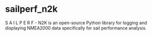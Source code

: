 # sailperf_n2k
S A I L P E R F - N2K is an open-source Python library for logging and displaying NMEA2000 data specifically for sail performance analysis.
